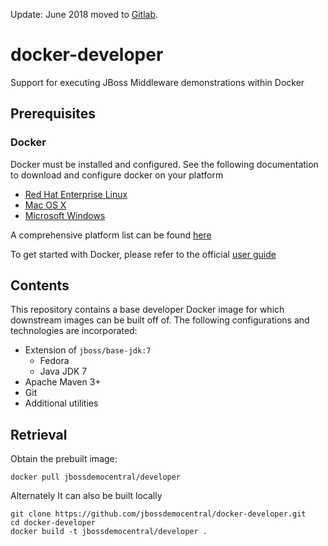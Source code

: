 Update: June 2018 moved to [Gitlab](https://gitlab.com/redhatdemocentral/docker-developer).

# docker-developer

Support for executing JBoss Middleware demonstrations within Docker 

## Prerequisites

### Docker

Docker must be installed and configured. See the following documentation to download and configure docker on your platform

* [Red Hat Enterprise Linux](https://docs.docker.com/installation/rhel/)
* [Mac OS X](https://docs.docker.com/installation/mac/)
* [Microsoft Windows](https://docs.docker.com/installation/windows/)

A comprehensive platform list can be found [here](https://docs.docker.com/installation/)

To get started with Docker, please refer to the official [user guide](https://docs.docker.com/userguide/)

## Contents

This repository contains a base developer Docker image for which downstream images can be built off of. The following configurations and technologies are incorporated:

* Extension of `jboss/base-jdk:7` 
	* Fedora
	* Java JDK 7
* Apache Maven 3+
* Git
* Additional utilities

## Retrieval

Obtain the prebuilt image:

```
docker pull jbossdemocentral/developer
```

Alternately It can also be built locally

```
git clone https://github.com/jbossdemocentral/docker-developer.git
cd docker-developer
docker build -t jbossdemocentral/developer .
```
